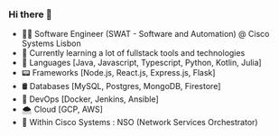 ### Hi there 👋

- 👨‍💻 Software Engineer (SWAT - Software and Automation) @ Cisco Systems Lisbon
- 🌱 Currently learning a lot of fullstack tools and technologies 
- 📗 Languages [Java, Javascript, Typescript, Python, Kotlin, Julia]
- 📟 Frameworks [Node.js, React.js, Express.js, Flask]
- 🛢 Databases [MySQL, Postgres, MongoDB, Firestore]
- 🔁 DevOps [Docker, Jenkins, Ansible]
- 🌨 Cloud [GCP, AWS]
- 🌉 Within Cisco Systems : NSO (Network Services Orchestrator)

<!--
**RoderickOxen/RoderickOxen** is a ✨ _special_ ✨ repository because its `README.md` (this file) appears on your GitHub profile.

Here are some ideas to get you started:

- 🔭 I’m currently working on ...
- 🌱 I’m currently learning ...
- 👯 I’m looking to collaborate on ...
- 🤔 I’m looking for help with ...
- 💬 Ask me about ...
- 📫 How to reach me: ...
- 😄 Pronouns: ...
- ⚡ Fun fact: ...
-->
